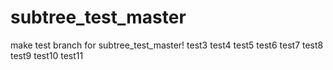 # subtree_test_master
make test branch for subtree_test_master!
test3
test4
test5
test6
test7
test8
test9
test10
test11
